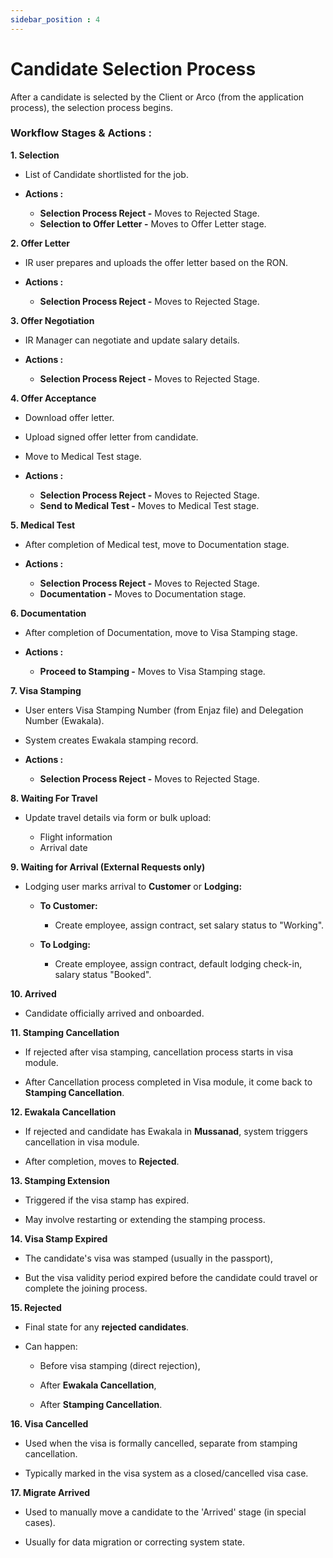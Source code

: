 ```yaml
---
sidebar_position : 4
---
```


# Candidate Selection Process

After a candidate is selected by the Client or Arco (from the application process), the selection process begins.

### Workflow Stages & Actions :

**1. Selection**

  - List of Candidate shortlisted for the job.

  - **Actions :**
    - **Selection Process Reject -** Moves to Rejected Stage.
    - **Selection to Offer Letter -** Moves to Offer Letter stage.

**2. Offer Letter**

  - IR user prepares and uploads the offer letter based on the RON.

  - **Actions :**
    - **Selection Process Reject -** Moves to Rejected Stage.

**3. Offer Negotiation**

  - IR Manager can negotiate and update salary details.

  - **Actions :**
    - **Selection Process Reject -** Moves to Rejected Stage.

**4. Offer Acceptance**

  - Download offer letter.
  - Upload signed offer letter from candidate.
  - Move to Medical Test stage.

  - **Actions :**
    - **Selection Process Reject -** Moves to Rejected Stage.
    - **Send to Medical Test -** Moves to Medical Test stage.

**5. Medical Test**

  - After completion of Medical test, move to Documentation stage.

  - **Actions :**
    - **Selection Process Reject -** Moves to Rejected Stage.
    - **Documentation -** Moves to Documentation stage.

**6. Documentation**
  
  - After completion of Documentation, move to Visa Stamping stage.

  - **Actions :**
    - **Proceed to Stamping -** Moves to Visa Stamping stage.

**7. Visa Stamping**

  - User enters Visa Stamping Number (from Enjaz file) and Delegation Number (Ewakala).

  - System creates Ewakala stamping record.

  - **Actions :**
    - **Selection Process Reject -** Moves to Rejected Stage.

**8. Waiting For Travel**

  - Update travel details via form or bulk upload:

    - Flight information
    - Arrival date

**9. Waiting for Arrival (External Requests only)**

  - Lodging user marks arrival to **Customer** or **Lodging:**

    - **To Customer:**
      - Create employee, assign contract, set salary status to "Working".

    - **To Lodging:**
      - Create employee, assign contract, default lodging check-in, salary status "Booked".

**10. Arrived**

  - Candidate officially arrived and onboarded.

**11. Stamping Cancellation**

  - If rejected after visa stamping, cancellation process starts in visa module.

  - After Cancellation process completed in Visa module, it come back to **Stamping Cancellation**.

**12. Ewakala Cancellation**

  - If rejected and candidate has Ewakala in **Mussanad**, system triggers cancellation in visa module.

  - After completion, moves to **Rejected**.

**13. Stamping Extension**

  - Triggered if the visa stamp has expired.

  - May involve restarting or extending the stamping process.

**14. Visa Stamp Expired**

  - The candidate's visa was stamped (usually in the passport),

  - But the visa validity period expired before the candidate could travel or complete the joining process.

**15. Rejected**

  - Final state for any **rejected candidates**.

  - Can happen:

    - Before visa stamping (direct rejection),

    - After **Ewakala Cancellation**,

    - After **Stamping Cancellation**.

**16. Visa Cancelled**

  - Used when the visa is formally cancelled, separate from stamping cancellation.

  - Typically marked in the visa system as a closed/cancelled visa case.

**17. Migrate Arrived**

  - Used to manually move a candidate to the 'Arrived' stage (in special cases).

  - Usually for data migration or correcting system state.